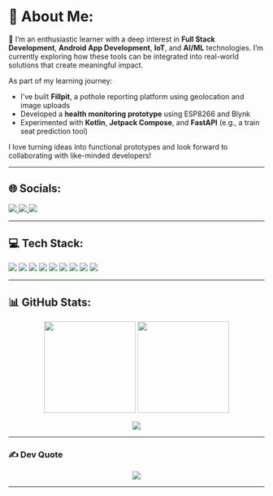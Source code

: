 # 💫 About Me:

🚀 I’m an enthusiastic learner with a deep interest in **Full Stack Development**, **Android App Development**, **IoT**, and **AI/ML** technologies. I’m currently exploring how these tools can be integrated into real-world solutions that create meaningful impact.

As part of my learning journey:
- I’ve built **Fillpit**, a pothole reporting platform using geolocation and image uploads
- Developed a **health monitoring prototype** using ESP8266 and Blynk
- Experimented with **Kotlin**, **Jetpack Compose**, and **FastAPI** (e.g., a train seat prediction tool)

I love turning ideas into functional prototypes and look forward to collaborating with like-minded developers!

---

## 🌐 Socials:

<p align="left">
  <a href="https://www.instagram.com/akshit.singhh/" target="_blank">
    <img src="https://img.shields.io/badge/Instagram-%23E4405F.svg?style=for-the-badge&logo=Instagram&logoColor=white" />
  </a>
  <a href="https://www.linkedin.com/in/akshit-singhh/" target="_blank">
    <img src="https://img.shields.io/badge/LinkedIn-%230077B5.svg?style=for-the-badge&logo=linkedin&logoColor=white" />
  </a>
  <a href="mailto:akshitsingh658@gmail.com">
    <img src="https://img.shields.io/badge/Email-D14836?style=for-the-badge&logo=gmail&logoColor=white" />
  </a>
</p>

---

## 💻 Tech Stack:

<p align="left">
  <img src="https://img.shields.io/badge/html5-%23E34F26.svg?style=for-the-badge&logo=html5&logoColor=white" />
  <img src="https://img.shields.io/badge/css3-%231572B6.svg?style=for-the-badge&logo=css3&logoColor=white" />
  <img src="https://img.shields.io/badge/java-%23ED8B00.svg?style=for-the-badge&logo=openjdk&logoColor=white" />
  <img src="https://img.shields.io/badge/kotlin-%237F52FF.svg?style=for-the-badge&logo=kotlin&logoColor=white" />
  <img src="https://img.shields.io/badge/php-%23777BB4.svg?style=for-the-badge&logo=php&logoColor=white" />
  <img src="https://img.shields.io/badge/mysql-4479A1.svg?style=for-the-badge&logo=mysql&logoColor=white" />
  <img src="https://img.shields.io/badge/c++-%2300599C.svg?style=for-the-badge&logo=c%2B%2B&logoColor=white" />
  <img src="https://img.shields.io/badge/-Arduino-00979D?style=for-the-badge&logo=Arduino&logoColor=white" />
  <img src="https://img.shields.io/badge/figma-%23F24E1E.svg?style=for-the-badge&logo=figma&logoColor=white" />
</p>

---

## 📊 GitHub Stats:

<p align="center">
  <img src="https://github-readme-stats.vercel.app/api?username=akshit-singhh&theme=default_repocard&hide_border=false&include_all_commits=false&count_private=false" height="180px"/>
  <img src="https://github-readme-stats.vercel.app/api/top-langs/?username=akshit-singhh&theme=default_repocard&hide_border=false&layout=compact" height="180px"/>
</p>

<p align="center">
  <img src="https://nirzak-streak-stats.vercel.app/?user=akshit-singhh&theme=default_repocard&hide_border=false" />
</p>

---

### ✍️ Dev Quote

<p align="center">
  <img src="https://quotes-github-readme.vercel.app/api?type=horizontal&theme=radical" />
</p>

---
